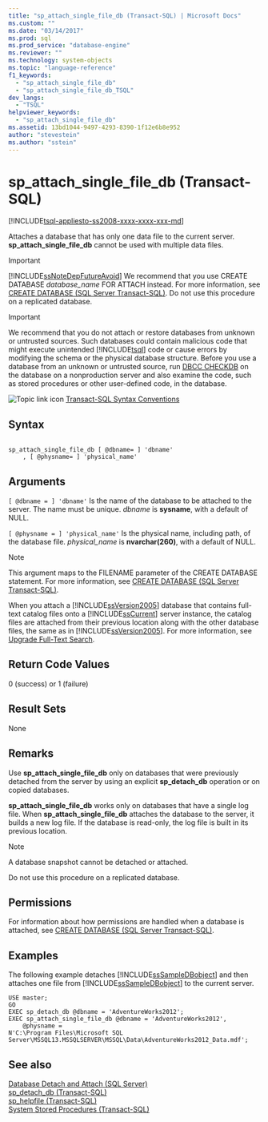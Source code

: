 ```yaml
---
title: "sp_attach_single_file_db (Transact-SQL) | Microsoft Docs"
ms.custom: ""
ms.date: "03/14/2017"
ms.prod: sql
ms.prod_service: "database-engine"
ms.reviewer: ""
ms.technology: system-objects
ms.topic: "language-reference"
f1_keywords: 
  - "sp_attach_single_file_db"
  - "sp_attach_single_file_db_TSQL"
dev_langs: 
  - "TSQL"
helpviewer_keywords: 
  - "sp_attach_single_file_db"
ms.assetid: 13bd1044-9497-4293-8390-1f12e6b8e952
author: "stevestein"
ms.author: "sstein"
---
```

# sp_attach_single_file_db (Transact-SQL)
[!INCLUDE[tsql-appliesto-ss2008-xxxx-xxxx-xxx-md](../../includes/tsql-appliesto-ss2008-xxxx-xxxx-xxx-md.md)]

  Attaches a database that has only one data file to the current server. **sp_attach_single_file_db** cannot be used with multiple data files.  
  
> [!IMPORTANT]  
>  [!INCLUDE[ssNoteDepFutureAvoid](../../includes/ssnotedepfutureavoid-md.md)] We recommend that you use CREATE DATABASE *database_name* FOR ATTACH instead. For more information, see [CREATE DATABASE &#40;SQL Server Transact-SQL&#41;](../../t-sql/statements/create-database-sql-server-transact-sql.md). Do not use this procedure on a replicated database.  
  
> [!IMPORTANT]  
>  We recommend that you do not attach or restore databases from unknown or untrusted sources. Such databases could contain malicious code that might execute unintended [!INCLUDE[tsql](../../includes/tsql-md.md)] code or cause errors by modifying the schema or the physical database structure. Before you use a database from an unknown or untrusted source, run [DBCC CHECKDB](../../t-sql/database-console-commands/dbcc-checkdb-transact-sql.md) on the database on a nonproduction server and also examine the code, such as stored procedures or other user-defined code, in the database.  
  
 ![Topic link icon](../../database-engine/configure-windows/media/topic-link.gif "Topic link icon") [Transact-SQL Syntax Conventions](../../t-sql/language-elements/transact-sql-syntax-conventions-transact-sql.md)  
  
## Syntax  
  
```  
  
sp_attach_single_file_db [ @dbname= ] 'dbname'  
    , [ @physname= ] 'physical_name'  
```  
  
## Arguments  
`[ @dbname = ] 'dbname'`
 Is the name of the database to be attached to the server. The name must be unique. *dbname* is **sysname**, with a default of NULL.  
  
`[ @physname = ] 'physical_name'`
 Is the physical name, including path, of the database file. *physical_name* is **nvarchar(260)**, with a default of NULL.  
  
> [!NOTE]  
>  This argument maps to the FILENAME parameter of the CREATE DATABASE statement. For more information, see [CREATE DATABASE &#40;SQL Server Transact-SQL&#41;](../../t-sql/statements/create-database-sql-server-transact-sql.md).  
  
 When you attach a [!INCLUDE[ssVersion2005](../../includes/ssversion2005-md.md)] database that contains full-text catalog files onto a [!INCLUDE[ssCurrent](../../includes/sscurrent-md.md)] server instance, the catalog files are attached from their previous location along with the other database files, the same as in [!INCLUDE[ssVersion2005](../../includes/ssversion2005-md.md)]. For more information, see [Upgrade Full-Text Search](../../relational-databases/search/upgrade-full-text-search.md).  
  
## Return Code Values  
 0 (success) or 1 (failure)  
  
## Result Sets  
 None  
  
## Remarks  
 Use **sp_attach_single_file_db** only on databases that were previously detached from the server by using an explicit **sp_detach_db** operation or on copied databases.  
  
 **sp_attach_single_file_db** works only on databases that have a single log file. When **sp_attach_single_file_db** attaches the database to the server, it builds a new log file. If the database is read-only, the log file is built in its previous location.  
  
> [!NOTE]  
>  A database snapshot cannot be detached or attached.  
  
 Do not use this procedure on a replicated database.  
  
## Permissions  
 For information about how permissions are handled when a database is attached, see [CREATE DATABASE &#40;SQL Server Transact-SQL&#41;](../../t-sql/statements/create-database-sql-server-transact-sql.md).  
  
## Examples  
 The following example detaches [!INCLUDE[ssSampleDBobject](../../includes/sssampledbobject-md.md)] and then attaches one file from [!INCLUDE[ssSampleDBobject](../../includes/sssampledbobject-md.md)] to the current server.  
  
```  
USE master;  
GO  
EXEC sp_detach_db @dbname = 'AdventureWorks2012';  
EXEC sp_attach_single_file_db @dbname = 'AdventureWorks2012',   
    @physname =   
N'C:\Program Files\Microsoft SQL Server\MSSQL13.MSSQLSERVER\MSSQL\Data\AdventureWorks2012_Data.mdf';  
```  
  
## See also  
 [Database Detach and Attach &#40;SQL Server&#41;](../../relational-databases/databases/database-detach-and-attach-sql-server.md)   
 [sp_detach_db &#40;Transact-SQL&#41;](../../relational-databases/system-stored-procedures/sp-detach-db-transact-sql.md)   
 [sp_helpfile &#40;Transact-SQL&#41;](../../relational-databases/system-stored-procedures/sp-helpfile-transact-sql.md)   
 [System Stored Procedures &#40;Transact-SQL&#41;](../../relational-databases/system-stored-procedures/system-stored-procedures-transact-sql.md)  
  
  
